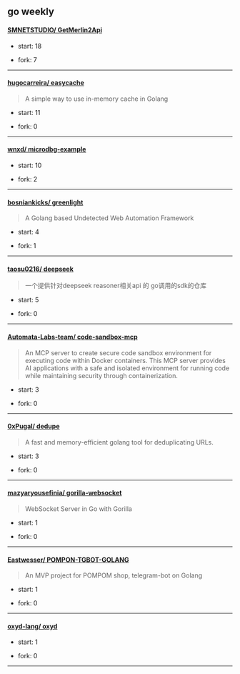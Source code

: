 ## go weekly

#### [SMNETSTUDIO/ GetMerlin2Api](https://github.com/SMNETSTUDIO/GetMerlin2Api)
>  
+ start: 18
+ fork: 7
---
#### [hugocarreira/ easycache](https://github.com/hugocarreira/easycache)
>  A simple way to use in-memory cache in Golang
+ start: 11
+ fork: 0
---
#### [wnxd/ microdbg-example](https://github.com/wnxd/microdbg-example)
>  
+ start: 10
+ fork: 2
---
#### [bosniankicks/ greenlight](https://github.com/bosniankicks/greenlight)
>  A Golang based Undetected Web Automation Framework
+ start: 4
+ fork: 1
---
#### [taosu0216/ deepseek](https://github.com/taosu0216/deepseek)
>  一个提供针对deepseek reasoner相关api 的 go调用的sdk的仓库
+ start: 5
+ fork: 0
---
#### [Automata-Labs-team/ code-sandbox-mcp](https://github.com/Automata-Labs-team/code-sandbox-mcp)
>  An MCP server to create secure code sandbox environment for executing code within Docker containers. This MCP server provides AI applications with a safe and isolated environment for running code while maintaining security through containerization.
+ start: 3
+ fork: 0
---
#### [0xPugal/ dedupe](https://github.com/0xPugal/dedupe)
>  A fast and memory-efficient golang tool for deduplicating URLs.
+ start: 3
+ fork: 0
---
#### [mazyaryousefinia/ gorilla-websocket](https://github.com/mazyaryousefinia/gorilla-websocket)
>  WebSocket Server in Go with Gorilla
+ start: 1
+ fork: 0
---
#### [Eastwesser/ POMPON-TGBOT-GOLANG](https://github.com/Eastwesser/POMPON-TGBOT-GOLANG)
>  An MVP project for POMPOM shop, telegram-bot on Golang
+ start: 1
+ fork: 0
---
#### [oxyd-lang/ oxyd](https://github.com/oxyd-lang/oxyd)
>  
+ start: 1
+ fork: 0
---